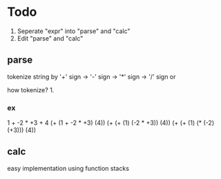 # Todo
1. Seperate "expr" into "parse" and "calc"
2. Edit "parse" and "calc"

## parse
tokenize string by '+' sign -> '-' sign -> '*' sign -> '/' sign 
or

how tokenize?
1. 

### ex
1 + -2 * +3 + 4
(+ (1 + -2 * +3) (4))
(+ (+ (1) (-2 * +3)) (4))
(+ (+ (1) (* (-2) (+3))) (4))

## calc
easy implementation using function stacks
